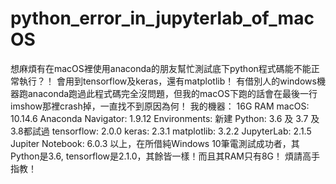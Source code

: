 # python_error_in_jupyterlab_of_macOS
想麻煩有在macOS裡使用anaconda的朋友幫忙測試底下python程式碼能不能正常執行？！
會用到tensorflow及keras，還有matplotlib！
有借別人的windows機器跑anaconda跑過此程式碼完全沒問題，但我的macOS下跑的話會在最後一行imshow那裡crash掉，一直找不到原因為何！
我的機器：
16G RAM
macOS: 10.14.6
Anaconda Navigator: 1.9.12
Environments: 新建
Python: 3.6 及 3.7 及 3.8都試過
tensorflow: 2.0.0
keras: 2.3.1
matplotlib: 3.2.2 
JupyterLab: 2.1.5
Jupiter Notebook: 6.0.3
以上，在所借純Windows 10筆電測試成功者，其Python是3.6, tensorflow是2.1.0，其餘皆一樣！而且其RAM只有8G！
煩請高手指教！

